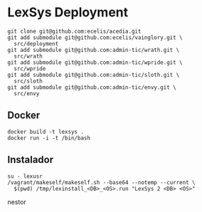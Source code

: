 LexSys Deployment
=================


    git clone git@github.com:ecelis/acedia.git
    git add submodule git@github.com:ecelis/vainglory.git \
      src/deployment
    git add submodule git@github.com:admin-tic/wrath.git \
      src/wrath
    git add submodule git@github.com:admin-tic/wpride.git \
      src/wpride
    git add submodule git@github.com:admin-tic/sloth.git \
      src/sloth
    git add submodule git@github.com:admin-tic/envy.git \
      src/envy


Docker
------


    docker build -t lexsys .
    docker run -i -t /bin/bash


Instalador
----------


    su - lexusr
    /vagrant/makeself/makeself.sh --base64 --notemp --current \
      $(pwd) /tmp/lexinstall_<DB>_<OS>.run "LexSys 2 <DB> <OS>"


nestor
